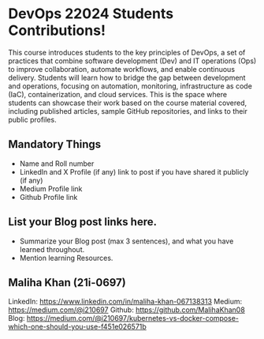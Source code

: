 # DevOps 22024 Students Contributions! 

This course introduces students to the key principles of DevOps, a set of practices that combine software development (Dev) and IT operations (Ops) to improve collaboration, automate workflows, and enable continuous delivery. Students will learn how to bridge the gap between development and operations, focusing on automation, monitoring, infrastructure as code (IaC), containerization, and cloud services. This is the space where students can showcase their work based on the course material covered, including published articles, sample GitHub repositories, and links to their public profiles.

## Mandatory Things
- Name and Roll number
- LinkedIn and X Profile (if any) link to post if you have shared it publicly (if any)
- Medium Profile link
- Github Profile link

## List your Blog post links here.
- Summarize your Blog post (max 3 sentences), and what you have learned throughout.
- Mention learning Resources. 


## Maliha Khan (21i-0697)
LinkedIn: https://www.linkedin.com/in/maliha-khan-067138313
Medium: https://medium.com/@i210697
Github: https://github.com/MalihaKhan08
Blog: https://medium.com/@i210697/kubernetes-vs-docker-compose-which-one-should-you-use-f451e026571b